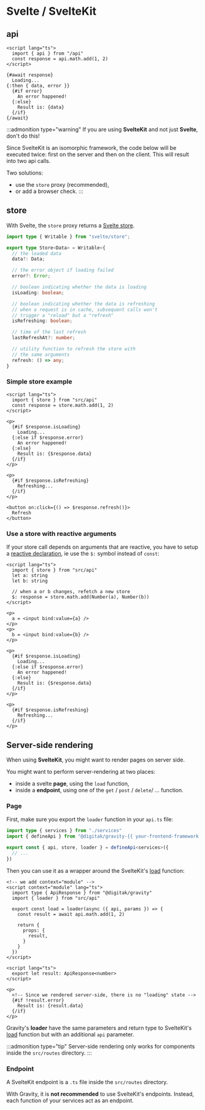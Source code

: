 # Svelte / SvelteKit

## api

```svelte
<script lang="ts">
  import { api } from "/api"
  const response = api.math.add(1, 2)
</script>

{#await response}
  Loading...
{:then { data, error }}
  {#if error}
    An error happened!
  {:else}
    Result is: {data}
  {/if}
{/await}
```

:::admonition type="warning"
If you are using **SvelteKit** and not just **Svelte**, don't do this!

Since SvelteKit is an isomorphic framework, the code below will be executed twice: first on the server and then on the client. This will result into two api calls.

Two solutions:
- use the `store` proxy (recommended),
- or add a browser check.
:::


## store

With Svelte, the `store` proxy returns a [Svelte store](https://svelte.dev/docs#component-format-script-4-prefix-stores-with-$-to-access-their-values).

```ts
import type { Writable } from "svelte/store";

export type Store<Data> = Writable<{
  // the loaded data
  data?: Data;

  // the error object if loading failed
  error?: Error;

  // boolean indicating whether the data is loading
  isLoading: boolean; 

  // boolean indicating whether the data is refreshing
  // when a request is in cache, subsequent calls won't
  // trigger a "reload" but a "refresh"
  isRefreshing: boolean;

  // time of the last refresh
  lastRefreshAt?: number;

  // utility function to refresh the store with
  // the same arguments
  refresh: () => any;
}
```

### Simple store example

```svelte
<script lang="ts">
  import { store } from "src/api"
  const response = store.math.add(1, 2)
</script>

<p>
  {#if $response.isLoading}
    Loading...
  {:else if $response.error}
    An error happened!
  {:else}
    Result is: {$response.data}
  {/if}
</p>

<p>
  {#if $response.isRefreshing}
    Refreshing...
  {/if}
</p>

<button on:click={() => $response.refresh()}>
  Refresh
</button>
```

### Use a store with reactive arguments

If your store call depends on arguments that are reactive, you have to setup a [reactive declaration](https://svelte.dev/tutorial/reactive-declarations), ie use the `$:` symbol instead of `const`:

```svelte
<script lang="ts">
  import { store } from "src/api"
  let a: string
  let b: string
  
  // when a or b changes, refetch a new store
  $: response = store.math.add(Number(a), Number(b))
</script>

<p>
  a = <input bind:value={a} />
</p>
<p>
  b = <input bind:value={b} />
</p>

<p>
  {#if $response.isLoading}
    Loading...
  {:else if $response.error}
    An error happened!
  {:else}
    Result is: {$response.data}
  {/if}
</p>

<p>
  {#if $response.isRefreshing}
    Refreshing...
  {/if}
</p>
```


## Server-side rendering

When using **SvelteKit**, you might want to render pages on server side.

You might want to perform server-rendering at two places:

- inside a svelte **page**, using the `load` function,
- inside a **endpoint**, using one of the `get` / `post` / `delete`/ ... function.

### Page

First, make sure you export the `loader` function in your `api.ts` file:

```typescript
import type { services } from "./services"
import { defineApi } from "@digitak/gravity-{{ your-frontend-framework }}"

export const { api, store, loader } = defineApi<services>({
  // ...
})
```

Then you can use it as a wrapper around the SvelteKit's [load](https://kit.svelte.dev/docs/loading) function:

```svelte
<!-- we add context="module" -->
<script context="module" lang="ts">
  import type { ApiResponse } from "@digitak/gravity"
  import { loader } from "src/api"

  export const load = loader(async ({ api, params }) => {
    const result = await api.math.add(1, 2)
    
    return {
      props: {
        result,
      }
    }
  })
</script>

<script lang="ts">
  export let result: ApiResponse<number>
</script>

<p>
  <!-- Since we rendered server-side, there is no "loading" state -->
  {#if !result.error}
    Result is: {result.data}
  {/if}
</p>
```

Gravity's **loader** have the same parameters and return type to SvelteKit's [load](https://kit.svelte.dev/docs/loading) function but with an additional `api` parameter.


:::admonition type="tip"
Server-side rendering only works for components inside the `src/routes` directory.
:::


### Endpoint

A SvelteKit endpoint is a `.ts` file inside the `src/routes` directory.

With Gravity, it is **not recommended** to use SvelteKit's endpoints. Instead, each function of your services act as an endpoint.
